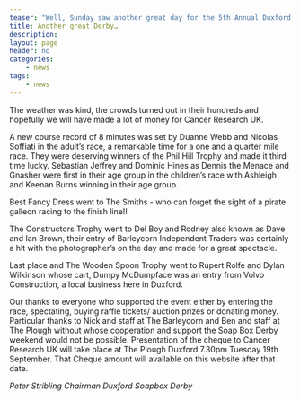 ```yaml
---
teaser: "Well, Sunday saw another great day for the 5th Annual Duxford Soap Box Derby"
title: Another great Derby…
description:
layout: page
header: no
categories:
    - news
tags:
    - news
---
```


The weather was kind, the crowds turned out in their hundreds and hopefully we will have made a lot of money for Cancer Research UK.

A new course record of 8 minutes was set by Duanne Webb and Nicolas Soffiati in the adult’s race, a remarkable time for a one and a quarter mile race. They were deserving winners of the Phil Hill Trophy and made it third time lucky. Sebastian Jeffrey and Dominic Hines as Dennis the Menace and Gnasher were first in their age group in the children’s race with Ashleigh and Keenan Burns winning in their age group.

Best Fancy Dress went to The Smiths - who can forget the sight of a pirate galleon racing to the finish line!!

The Constructors Trophy went to Del Boy and Rodney also known as Dave and Ian Brown, their entry of Barleycorn Independent Traders was certainly a hit with the photographer’s on the day and made for a great spectacle.

Last place and The Wooden Spoon Trophy went to Rupert Rolfe and Dylan Wilkinson whose cart, Dumpy McDumpface was an entry from Volvo Construction, a local business here in Duxford.

Our thanks to everyone who supported the event either by entering the race, spectating, buying raffle tickets/ auction prizes or donating money. Particular thanks to Nick and staff at The Barleycorn and Ben and staff at The Plough without whose cooperation and support the Soap Box Derby weekend would not be possible. Presentation of the cheque to Cancer Research UK will take place at The Plough Duxford 7.30pm Tuesday 19th September. That Cheque amount will available on this website after that date.

_Peter Stribling_ _Chairman Duxford Soapbox Derby_
